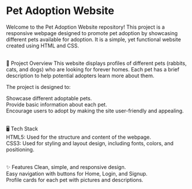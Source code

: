 <h1>Pet Adoption Website</h1>
Welcome to the Pet Adoption Website repository! This project is a responsive webpage designed to promote pet adoption by showcasing different pets available for adoption. It is a simple, yet functional website created using HTML and CSS.<br><br>

🐾 Project Overview
This website displays profiles of different pets (rabbits, cats, and dogs) who are looking for forever homes. Each pet has a brief description to help potential adopters learn more about them.<br>

The project is designed to:<br>

Showcase different adoptable pets.<br>
Provide basic information about each pet.<br>
Encourage users to adopt by making the site user-friendly and appealing.<br><br>


🖥️ Tech Stack<br>
HTML5: Used for the structure and content of the webpage.<br>
CSS3: Used for styling and layout design, including fonts, colors, and positioning.<br><br>


✨ Features
Clean, simple, and responsive design.<br>
Easy navigation with buttons for Home, Login, and Signup.<br>
Profile cards for each pet with pictures and descriptions.
